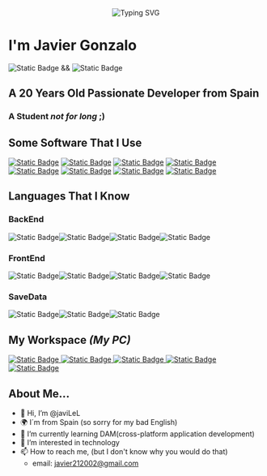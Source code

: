 <div style="display: flex;justify-content: center;align-items: center;">
    <img src="https://readme-typing-svg.demolab.com?font=Fira+Code&size=28&pause=1000&color=35C735&center=false&random=false&width=435&lines=Hello+World;My+Name+Is+Javi.LeL;I'm+a+Developer;Feel+Free+to+get+in+touch!;Nice+to+meet+You!!" alt="Typing SVG" />
</div>

# I'm Javier Gonzalo 

![Static Badge](https://img.shields.io/badge/Open_Source-Lover_%E2%9D%A4%EF%B8%8F-cyan) && ![Static Badge](https://img.shields.io/badge/Coffee-Lover%E2%98%95-purple)




## A 20 Years Old Passionate Developer from Spain

### A Student *not for long* ;)

## Some Software That I Use
[![Static Badge](https://img.shields.io/badge/editor-VScodium-%232F80ED?logo=vscodium&logoColor=%232F80ED)](https://vscodium.com/) [![Static Badge](https://img.shields.io/badge/Browser-Firefox-%23FF7139?logo=firefoxbrowser&logoColor=%23FF7139)](https://www.mozilla.org/es-ES/firefox/new/)  [![Static Badge](https://img.shields.io/badge/Knowledge_Base-Obsidian-%237C3AED?logo=obsidian&logoColor=%237C3AED)](https://obsidian.md/) [![Static Badge](https://img.shields.io/badge/Version_Manager-Git-%23F05032?logo=git&logoColor=%23F05032)](https://git-scm.com/) [![Static Badge](https://img.shields.io/badge/Data_Base-MariaDB-%23003545?logo=mariadb&logoColor=%23003545)](https://mariadb.org/) [![Static Badge](https://img.shields.io/badge/API-Postman-%23FF6C37?logo=postman&logoColor=%23FF6C37)](https://www.postman.com/) [![Static Badge](https://img.shields.io/badge/Screen_Recorder-OBS_Studio-%23302E31?logo=obsstudio&logoColor=%23302E31)](https://obsproject.com/) [![Static Badge](https://img.shields.io/badge/Android_Dev-Android_Studio-%233DDC84?style=flat-square&logo=androidstudio&logoColor=%233DDC84)](https://developer.android.com/studio?hl=es-419)

## Languages That I Know

### BackEnd
 ![Static Badge](https://img.shields.io/badge/%E2%98%95java-%23f89820?style=flat-square&logo=java)![Static Badge](https://img.shields.io/badge/C%2B%2B-%23A8B9CC?style=flat-square&logo=cplusplus&logoColor=white)![Static Badge](https://img.shields.io/badge/PHP-%23777BB4?style=flat-square&logo=php&logoColor=white)![Static Badge](https://img.shields.io/badge/Python-%233776AB?style=flat-square&logo=python&logoColor=white)



### FrontEnd
![Static Badge](https://img.shields.io/badge/HTML-%23E34F26?style=flat-square&logo=html5&logoColor=white)![Static Badge](https://img.shields.io/badge/CSS-%231572B6?style=flat-square&logo=css3&logoColor=white)![Static Badge](https://img.shields.io/badge/Java_Script-%23F7DF1E?style=flat-square&logo=javascript&logoColor=white)![Static Badge](https://img.shields.io/badge/Markdown-%23000000?style=flat-square&logo=markdown&logoColor=white)



### SaveData

![Static Badge](https://img.shields.io/badge/JSON-%23000000?style=flat-square&logo=json&logoColor=white)![Static Badge](https://img.shields.io/badge/XML-%233366CC?style=flat-square&logo=htmx&logoColor=white)![Static Badge](https://img.shields.io/badge/SQL-%23C925D1?style=flat-square&logo=amazondocumentdb&logoColor=white)

## My Workspace *(My PC)*
<p>

<a class=nodeco href="https://github.com/javiLeL/arch-dotfiles">
    <img alt="Static Badge" src="https://img.shields.io/badge/Arch_Linux-%231793D1?style=flat-square&logo=archlinux&logoColor=white">
    <img alt="Static Badge" src="https://img.shields.io/badge/Intel-Core_i5_11th_Gen-%231793D1?style=flat-square&logo=intel&logoColor=white">
    <img alt="Static Badge" src="https://img.shields.io/badge/RAM-16GB-%231793D1?style=flat-square&logoColor=white">
    <img alt="Static Badge" src="https://img.shields.io/badge/System_Type-64_Bits-%231793D1?style=flat-square">
    <img alt="Static Badge" src="https://img.shields.io/badge/NVIDIA-3050TI-%2376B900?style=flat-square&logo=nvidia&logoColor=%2376B900">
</a>
</p>

## About Me...

- 👋 Hi, I’m @javiLeL
- 🌍​ I´m from Spain (so sorry for my bad English)
- 🌱 I’m currently learning DAM(cross-platform application development)
- 👀 I’m interested in technology
- 📫 How to reach me, (but I don't know why you would do that)
    - email: javier212002@gmail.com
